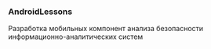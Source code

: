 ### AndroidLessons

Разработка мобильных компонент анализа безопасности информационно-аналитических систем
